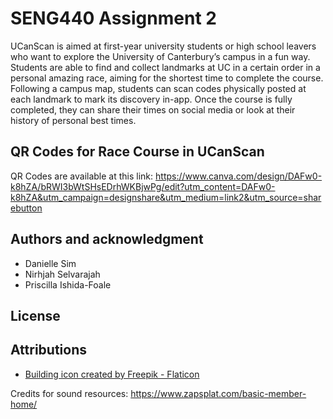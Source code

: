 # SENG440 Assignment 2

UCanScan is aimed at first-year university students or high school leavers who want to explore the University of Canterbury’s campus in a fun way. Students are able to find and collect landmarks at UC in a certain order in a personal amazing race, aiming for the shortest time to complete the course. Following a campus map, students can scan codes physically posted at each landmark to mark its discovery in-app. Once the course is fully completed, they can share their times on social media or look at their history of personal best times.

## QR Codes for Race Course in UCanScan

QR Codes are available at this link: https://www.canva.com/design/DAFw0-k8hZA/bRWI3bWtSHsEDrhWKBjwPg/edit?utm_content=DAFw0-k8hZA&utm_campaign=designshare&utm_medium=link2&utm_source=sharebutton


## Authors and acknowledgment
- Danielle Sim
- Nirhjah Selvarajah
- Priscilla Ishida-Foale

## License


## Attributions
- <a href="https://www.flaticon.com/free-icons/building" title="building icons">Building icon created by Freepik - Flaticon</a>

Credits for sound resources: https://www.zapsplat.com/basic-member-home/
